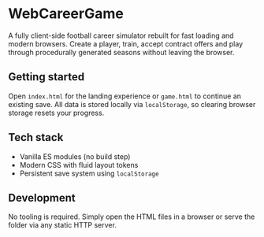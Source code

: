 # WebCareerGame

A fully client-side football career simulator rebuilt for fast loading and modern browsers. Create a player, train, accept contract offers and play through procedurally generated seasons without leaving the browser.

## Getting started

Open `index.html` for the landing experience or `game.html` to continue an existing save. All data is stored locally via `localStorage`, so clearing browser storage resets your progress.

## Tech stack

- Vanilla ES modules (no build step)
- Modern CSS with fluid layout tokens
- Persistent save system using `localStorage`

## Development

No tooling is required. Simply open the HTML files in a browser or serve the folder via any static HTTP server.
